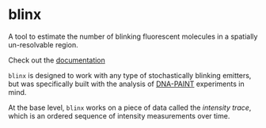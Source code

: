 blinx
=====

A tool to estimate the number of blinking fluorescent molecules in a spatially un-resolvable region.


Check out the [documentation](https://funkelab.github.io/blinx/)


`blinx` is designed to work with any type of stochastically blinking emitters, but was specifically built with the analysis of 
[DNA-PAINT](https://www.nature.com/articles/nprot.2017.024) experiments in mind.


At the base level, `blinx` works on a piece of data called the *intensity trace*, which is an ordered sequence of intensity measurements over time. 

